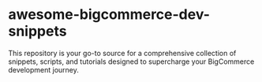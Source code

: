 # awesome-bigcommerce-dev-snippets
This repository is your go-to source for a comprehensive collection of snippets, scripts, and tutorials designed to supercharge your BigCommerce development journey.
